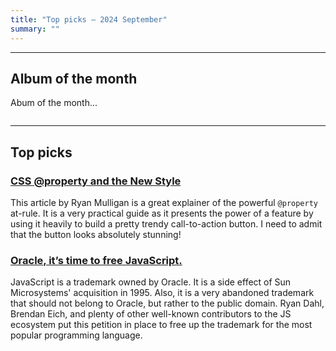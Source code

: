 ```yaml
---
title: "Top picks — 2024 September"
summary: ""
---
```



---

## Album of the month

Abum of the month...

![]()

---

## Top picks

### [CSS @property and the New Style](https://ryanmulligan.dev/blog/css-property-new-style/)

This article by Ryan Mulligan is a great explainer of the powerful `@property` at-rule. It is a very practical guide as it presents the power of a feature by using it heavily to build a pretty trendy call-to-action button. I need to admit that the button looks absolutely stunning!

### [Oracle, it’s time to free JavaScript.](https://javascript.tm)

JavaScript is a trademark owned by Oracle. It is a side effect of Sun Microsystems' acquisition in 1995. Also, it is a very abandoned trademark that should not belong to Oracle, but rather to the public domain. Ryan Dahl, Brendan Eich, and plenty of other well-known contributors to the JS ecosystem put this petition in place to free up the trademark for the most popular programming language.
